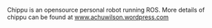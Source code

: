Chippu is an opensource personal robot running ROS. More details of chippu can be found at www.achuwilson.wordpress.com